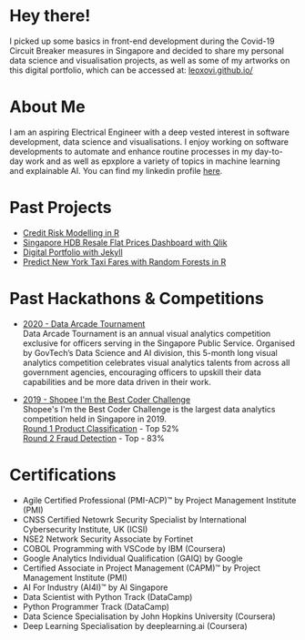 # Hey there!
I picked up some basics in front-end development during the Covid-19 Circuit Breaker measures in Singapore and decided to share my personal data science and visualisation projects, as well as some of my artworks on this digital portfolio, which can be accessed at: <a href="https://leoxovi.github.io/">leoxovi.github.io/</a>


# About Me
I am an aspiring Electrical Engineer with a deep vested interest in software development, data science and visualisations. I enjoy working on software developments to automate and enhance routine processes in my day-to-day work and as well as epxplore a variety of topics in machine learning and explainable AI. You can find my linkedin profile <a href="https://www.linkedin.com/in/garryfung/">here</a>.

# Past Projects
- [Credit Risk Modelling in R](NA)
- [Singapore HDB Resale Flat Prices Dashboard with Qlik](https://github.com/leoxovi/leoxovi.github.io/blob/gh-pages/media/HDB-Resale-Price-Dashboard.pdf)
- [Digital Portfolio with Jekyll](https://github.com/leoxovi/leoxovi.github.io)
- [Predict New York Taxi Fares with Random Forests in R](https://github.com/leoxovi/Predict-Taxi-Fares-with-Random-Forest)

# Past Hackathons & Competitions
- [2020 - Data Arcade Tournament](https://sites.google.com/dsaid.gov.sg/dat2020)<br>
Data Arcade Tournament is an annual visual analytics competition exclusive for officers serving in the Singapore Public Service. Organised by GovTech’s Data Science and AI division, this 5-month long visual analytics competition celebrates visual analytics talents from across all government agencies, encouraging officers to upskill their data capabilities and be more data driven in their work.

- [2019 - Shopee I'm the Best Coder Challenge](https://careers.shopee.sg/event-detail/220/)<br>
Shopee's I'm the Best Coder Challenge is the largest data analytics competition held in Singapore in 2019.<br>
[Round 1 Product Classification](https://www.kaggle.com/c/open-round1) - Top 52%<br>
[Round 2 Fraud Detection](https://www.kaggle.com/c/opn-rd2-acv) - Top - 83%

# Certifications
- Agile Certified Professional (PMI-ACP)™ by Project Management Institute (PMI)
- CNSS Certified Netowrk Security Specialist by International Cybersecurity Institute, UK (ICSI)
- NSE2 Network Security Associate by Fortinet
- COBOL Programming with VSCode by IBM (Coursera)
- Google Analytics Individual Qualification (GAIQ) by Google
- Certified Associate in Project Management (CAPM)™ by Project Management Institute (PMI)
- AI For Industry (AI4I)™ by AI Singapore
- Data Scientist with Python Track (DataCamp)
- Python Programmer Track (DataCamp)
- Data Science Specialisation by John Hopkins University (Coursera)
- Deep Learning Specialisation by deeplearning.ai (Coursera)
